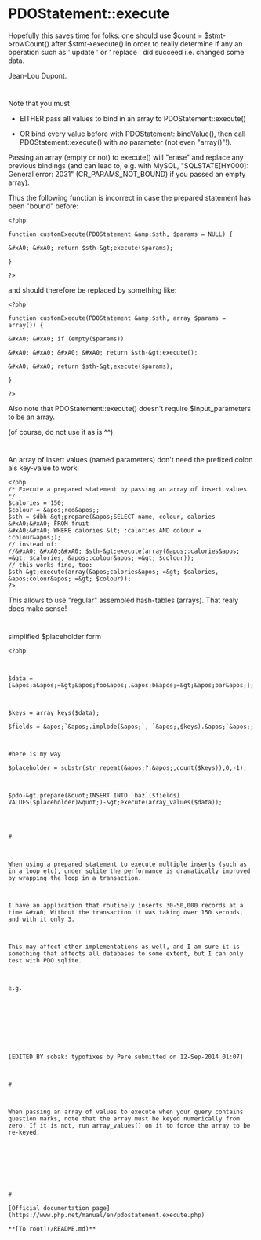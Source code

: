 # PDOStatement::execute





Hopefully this saves time for folks: one should use $count = $stmt-&gt;rowCount() after $stmt-&gt;execute() in order to really determine if any an operation such as &apos; update &apos; or &apos; replace &apos; did succeed i.e. changed some data.

Jean-Lou Dupont.

  

#



Note that you must

- EITHER pass all values to bind in an array to PDOStatement::execute()

- OR bind every value before with PDOStatement::bindValue(), then call PDOStatement::execute() with *no* parameter (not even &quot;array()&quot;!).

Passing an array (empty or not) to execute() will &quot;erase&quot; and replace any previous bindings (and can lead to, e.g. with MySQL, &quot;SQLSTATE[HY000]: General error: 2031&quot; (CR_PARAMS_NOT_BOUND) if you passed an empty array).



Thus the following function is incorrect in case the prepared statement has been &quot;bound&quot; before:





```
<?php

function customExecute(PDOStatement &amp;$sth, $params = NULL) {

&#xA0; &#xA0; return $sth-&gt;execute($params);

}

?>
```




and should therefore be replaced by something like:





```
<?php

function customExecute(PDOStatement &amp;$sth, array $params = array()) {

&#xA0; &#xA0; if (empty($params))

&#xA0; &#xA0; &#xA0; &#xA0; return $sth-&gt;execute();

&#xA0; &#xA0; return $sth-&gt;execute($params);

}

?>
```




Also note that PDOStatement::execute() doesn&apos;t require $input_parameters to be an array.



(of course, do not use it as is ^^).

  

#



An array of insert values (named parameters) don&apos;t need the prefixed colon als key-value to work.



```
<?php
/* Execute a prepared statement by passing an array of insert values */
$calories = 150;
$colour = &apos;red&apos;;
$sth = $dbh-&gt;prepare(&apos;SELECT name, colour, calories
&#xA0;&#xA0; FROM fruit
&#xA0;&#xA0; WHERE calories &lt; :calories AND colour = :colour&apos;);
// instead of:
//&#xA0; &#xA0;&#xA0; $sth-&gt;execute(array(&apos;:calories&apos; =&gt; $calories, &apos;:colour&apos; =&gt; $colour));
// this works fine, too:
$sth-&gt;execute(array(&apos;calories&apos; =&gt; $calories, &apos;colour&apos; =&gt; $colour));
?>
```


This allows to use &quot;regular&quot; assembled hash-tables (arrays).
That realy does make sense!

  

#



simplified $placeholder form 





```
<?php



$data = [&apos;a&apos;=&gt;&apos;foo&apos;,&apos;b&apos;=&gt;&apos;bar&apos;];



$keys = array_keys($data);

$fields = &apos;`&apos;.implode(&apos;`, `&apos;,$keys).&apos;`&apos;;



#here is my way 

$placeholder = substr(str_repeat(&apos;?,&apos;,count($keys)),0,-1);



$pdo-&gt;prepare(&quot;INSERT INTO `baz`($fields) VALUES($placeholder)&quot;)-&gt;execute(array_values($data));


  

#



When using a prepared statement to execute multiple inserts (such as in a loop etc), under sqlite the performance is dramatically improved by wrapping the loop in a transaction.



I have an application that routinely inserts 30-50,000 records at a time.&#xA0; Without the transaction it was taking over 150 seconds, and with it only 3.



This may affect other implementations as well, and I am sure it is something that affects all databases to some extent, but I can only test with PDO sqlite.



e.g.





```
<?php

$data = array(

&#xA0; array(&apos;name&apos; =&gt; &apos;John&apos;, &apos;age&apos; =&gt; &apos;25&apos;),

&#xA0; array(&apos;name&apos; =&gt; &apos;Wendy&apos;, &apos;age&apos; =&gt; &apos;32&apos;)

);



try {

&#xA0; $pdo = new PDO(&apos;sqlite:myfile.sqlite&apos;);

}



catch(PDOException $e) {

&#xA0; die(&apos;Unable to open database connection&apos;);

}



$insertStatement = $pdo-&gt;prepare(&apos;insert into mytable (name, age) values (:name, :age)&apos;);



// start transaction

$pdo-&gt;beginTransaction();



foreach($data as &amp;$row) {

&#xA0; $insertStatement-&gt;execute($row);

}



// end transaction

$pdo-&gt;commit();



?>
```




[EDITED BY sobak: typofixes by Pere submitted on 12-Sep-2014 01:07]

  

#



When passing an array of values to execute when your query contains question marks, note that the array must be keyed numerically from zero. If it is not, run array_values() on it to force the array to be re-keyed.



```
<?php
$anarray = array(42 =&gt; &quot;foo&quot;, 101 =&gt; &quot;bar&quot;);
$statement = $dbo-&gt;prepare(&quot;SELECT * FROM table WHERE col1 = ? AND col2 = ?&quot;);

//This will not work
$statement-&gt;execute($anarray);

//Do this to make it work
$statement-&gt;execute(array_values($anarray));
?>
```



  

#

[Official documentation page](https://www.php.net/manual/en/pdostatement.execute.php)

**[To root](/README.md)**